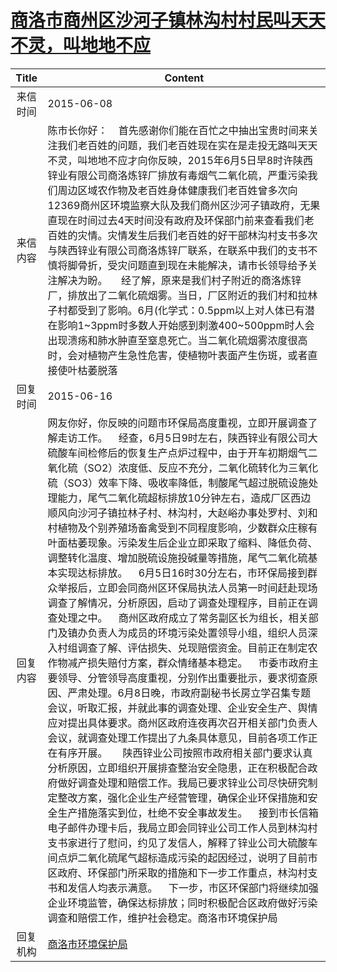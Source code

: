 # [商洛市商州区沙河子镇林沟村村民叫天天不灵，叫地地不应](http://www.shangluo.gov.cn/zmhd/ldxxxx.jsp?urltype=leadermail.LeaderMailContentUrl&wbtreeid=1112&leadermailid=3172)

| Title |                                                                                                                                                                                                                                                                                                                                                                                                                                                                                  Content                                                                                                                                                                                                                                                                                                                                                                                                                                                                                  |
|:-----:|---------------------------------------------------------------------------------------------------------------------------------------------------------------------------------------------------------------------------------------------------------------------------------------------------------------------------------------------------------------------------------------------------------------------------------------------------------------------------------------------------------------------------------------------------------------------------------------------------------------------------------------------------------------------------------------------------------------------------------------------------------------------------------------------------------------------------------------------------------------------------------------------------------------------------------------------------------------------------|
| 来信时间  | 2015-06-08                                                                                                                                                                                                                                                                                                                                                                                                                                                                                                                                                                                                                                                                                                                                                                                                                                                                                                                                                                |
| 来信内容  | 陈市长你好：    首先感谢你们能在百忙之中抽出宝贵时间来关注我们老百姓的问题，我们老百姓现在实在是走投无路叫天天不灵，叫地地不应才向你反映，2015年6月5日早8时许陕西锌业有限公司商洛炼锌厂排放有毒烟气二氧化硫，严重污染我们周边区域农作物及老百姓身体健康我们老百姓曾多次向12369商州区环境监察大队及我们商州区沙河子镇政府，无果直现在时间过去4天时间没有政府及环保部门前来查看我们老百姓的灾情。灾情发生后我们老百姓的好干部林沟村支书多次与陕西锌业有限公司商洛炼锌厂联系，在联系中我们的支书不慎将脚骨折，受灾问题直到现在未能解决，请市长领导给予关注解决为盼。     经了解，原来是我们村子附近的商洛炼锌厂，排放出了二氧化硫烟雾。当日，厂区附近的我们村和拉林子村都受到了影响。6月(化学式：0.5ppm以上对人体已有潜在影响1~3ppm时多数人开始感到刺激400~500ppm时人会出现溃疡和肺水肿直至窒息死亡。当二氧化硫烟雾浓度很高时，会对植物产生急性危害，使植物叶表面产生伤斑，或者直接使叶枯萎脱落                                                                                                                                                                                                                                                                                                                                                                                                                                                                                                     |
| 回复时间  | 2015-06-16                                                                                                                                                                                                                                                                                                                                                                                                                                                                                                                                                                                                                                                                                                                                                                                                                                                                                                                                                                |
| 回复内容  | 网友你好，你反映的问题市环保局高度重视，立即开展调查了解走访工作。    经查，6月5日9时左右，陕西锌业有限公司大硫酸车间检修后的恢复生产点炉过程中，由于开车初期烟气二氧化硫（SO2）浓度低、反应不充分，二氧化硫转化为三氧化硫（SO3）效率下降、吸收率降低，制酸尾气超过脱硫设施处理能力，尾气二氧化硫超标排放10分钟左右，造成厂区西边顺风向沙河子镇拉林子村、林沟村，大赵峪办事处罗村、刘和村植物及个别养殖场畜禽受到不同程度影响，少数群众庄稼有叶面枯萎现象。污染发生后企业立即采取了缩料、降低负荷、调整转化温度、增加脱硫设施投碱量等措施，尾气二氧化硫基本实现达标排放。    6月5日16时30分左右，市环保局接到群众举报后，立即会同商州区环保局执法人员第一时间赶赴现场调查了解情况，分析原因，启动了调查处理程序，目前正在调查处理之中。    商州区政府成立了常务副区长为组长，相关部门及镇办负责人为成员的环境污染处置领导小组，组织人员深入村组调查了解、评估损失、兑现赔偿资金。目前正在制定农作物减产损失赔付方案，群众情绪基本稳定。    市委市政府主要领导、分管领导高度重视，分别作出重要批示，要求彻查原因、严肃处理。6月8日晚，市政府副秘书长房立学召集专题会议，听取汇报，并就此事的调查处理、企业安全生产、舆情应对提出具体要求。商州区政府连夜再次召开相关部门负责人会议，就调查处理工作提出了九条具体意见，目前各项工作正在有序开展。　　陕西锌业公司按照市政府相关部门要求认真分析原因，立即组织开展排查整治安全隐患，正在积极配合政府做好调查处理和赔偿工作。我局已要求锌业公司尽快研究制定整改方案，强化企业生产经营管理，确保企业环保措施和安全生产措施落实到位，杜绝不安全事故发生。    接到市长信箱电子邮件办理卡后，我局立即会同锌业公司工作人员到林沟村支书家进行了慰问，约见了发信人，解释了锌业公司大硫酸车间点炉二氧化硫尾气超标造成污染的起因经过，说明了目前市区政府、环保部门所采取的措施和下一步工作重点，林沟村支书和发信人均表示满意。    下一步，市区环保部门将继续加强企业环境监管，确保达标排放；同时积极配合区政府做好污染调查和赔偿工作，维护社会稳定。商洛市环境保护局 |
| 回复机构  | [商洛市环境保护局](../../category/agencies/商洛市环境保护局.md)                                                                                                                                                                                                                                                                                                                                                                                                                                                                                                                                                                                                                                                                                                                                                                                                                                                                                                                           |